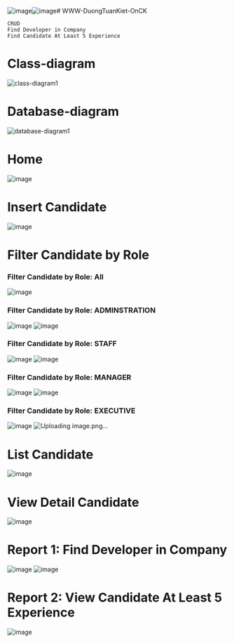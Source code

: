 ![image](https://github.com/user-attachments/assets/4e885265-30f2-42ba-af84-3d26e92a4325)![image](https://github.com/user-attachments/assets/05288869-613a-4004-992a-c4712c042d31)# WWW-DuongTuanKiet-OnCK

```
CRUD
Find Developer in Company
Find Candidate At Least 5 Experience
```

# Class-diagram
![class-diagram1](https://github.com/user-attachments/assets/78cacb9a-e0ff-4778-972e-164428bf1e45)

# Database-diagram
![database-diagram1](https://github.com/user-attachments/assets/39cbfe68-1385-4ec8-ae35-137b0e578f8e)

# Home
![image](https://github.com/user-attachments/assets/9d8f959a-58c0-45df-964c-cf90b8c1e4c9)

# Insert Candidate
![image](https://github.com/user-attachments/assets/a5727b1a-7c27-4343-b296-aaceef7e08ed)

# Filter Candidate by Role
### Filter Candidate by Role: All
![image](https://github.com/user-attachments/assets/4652e04d-14ee-487b-8f81-b9c1dce2a084)

### Filter Candidate by Role: ADMINSTRATION
![image](https://github.com/user-attachments/assets/fb7d0505-cd94-4349-b059-d4a1507bacc3)
![image](https://github.com/user-attachments/assets/67f59dc5-c87d-4e2b-bbf4-07e9b0bfad0f)

### Filter Candidate by Role: STAFF
![image](https://github.com/user-attachments/assets/d1fdaecb-fbf2-4362-ab39-e686cbeb038f)
![image](https://github.com/user-attachments/assets/9413964c-6d18-4420-9fa3-3cf6fda96d1c)

### Filter Candidate by Role: MANAGER
![image](https://github.com/user-attachments/assets/9261c834-85fe-4399-bd6d-1eec94d4cbd9)
![image](https://github.com/user-attachments/assets/49eea23e-d317-45be-a76c-fce16b3af174)

### Filter Candidate by Role: EXECUTIVE
![image](https://github.com/user-attachments/assets/6af15354-e15b-4ce6-a2c9-1b4d12aa86d7)
![Uploading image.png…]()

# List Candidate
![image](https://github.com/user-attachments/assets/9cbf1570-4e73-46c3-8fef-7296e26cdbc4)

# View Detail Candidate
![image](https://github.com/user-attachments/assets/fa5548a7-708b-4bc4-827a-1851b7587a56)

# Report 1: Find Developer in Company
![image](https://github.com/user-attachments/assets/d56997f7-8d30-4cf4-aff0-4cf052347993)
![image](https://github.com/user-attachments/assets/5c927f13-dda1-42a2-8fbf-acc037451655)

# Report 2: View Candidate At Least 5 Experience
![image](https://github.com/user-attachments/assets/e3c400f7-8921-4000-8650-7b92641d989c)
